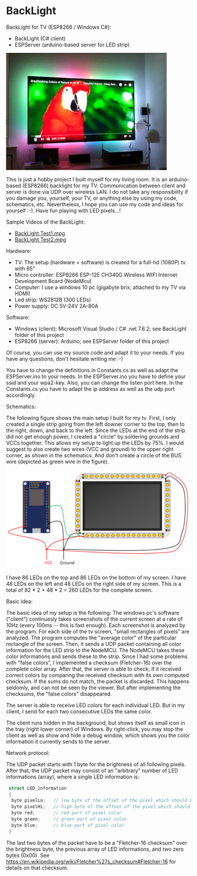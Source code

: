 # BackLight
BackLight for TV (ESP8266 / Windows C#):
* BackLight (C# client)
* ESPServer (arduino-based server for LED strip)

![](Misc/BackLight.png)

This is just a hobby project I built myself for my living room. It is an arduino-based (ESP8266) backlight for my TV. Communication between client and server is done via UDP over wireless LAN. I do not take any responsibility if you damage you, yourself, your TV, or anything else by using my code, schematics, etc. Nevertheless, I hope you can use my code and ideas for yourself :-). Have fun playing with LED pixels...! 

Sample Videos of the BackLight:
* [BackLight Test1.mpg](https://github.com/n1k0m0/BackLight/raw/master/Demo%20Videos/BackLight%20Test1.mpg)
* [BackLight Test2.mpg](https://github.com/n1k0m0/BackLight/raw/master/Demo%20Videos/BackLight%20Test2.mpg)

Hardware:
* TV: The setup (hardware + software) is created for a full-hd (1080P) tv with 65"
* Micro controller: ESP8266 ESP-12E CH340G Wireless WIFI Internet Development Board (NodeMcu)
* Computer: I use a windows 10 pc (gigabyte brix, attached to my TV via HDMI)
* Led strip: WS2812B (300 LEDs)
* Power supply: DC 5V-24V 2A-80A

Software:
* Windows (client): Microsoft Visual Studio / C# .net 7.6.2; see BackLight folder of this project
* ESP8266 (server): Arduino; see ESPServer folder of this project

Of course, you can use my source code and adapt it to your needs. If you have any questions, don't hesitate writing me :-)

You have to change the definitions in Constants.cs as well as adapt the ESPServer.ino to your needs. In the ESPServer.ino you have to define your ssid and your wpa2-key. Also, you can change the listen port here. In the Constants.cs you have to adapt the ip address as well as the udp port accordingly.

Schematics:

The following figure shows the main setup I built for my tv. First, I only created a single strip going from the left downer corner to the top, then to the right, down, and back to the left. Since the LEDs at the end of the strip did not get enough power, I created a "circle" by soldering grounds and VCCs together. This allows my setup to light up the LEDs by 75%. I would suggest to also create two wires (VCC and ground) to the upper right corner, as shown in the schematics. And don't create a circle of the BUS wire (depicted as green wire in the figure).

![](Misc/schematics.png)

I have 86 LEDs on the top and 86 LEDs on the bottom of my screen.
I have 48 LEDs on the left and 48 LEDs on the right side of my screen.
This is a total of 82 * 2 + 48 * 2 = 260 LEDs for the complete screen.

Basic idea:

The basic idea of my setup is the following: The windows pc's software ("client") continuesly takes screenshots of the current screen at a rate of 10Hz (every 100ms -- this is fast enough). Each screenshot is analyzed by the program. For each side of the tv screen, "small rectangles of pixels" are analyzed. The program computes the "average color" of the particular rectangle of the screen. Then, it sends a UDP packet containing all color information for the LED strip to the NodeMCU. The NodeMCU takes these color informations and sends these to the strip. Since I had some problems with "false colors", I implemented a checksum (Fletcher-16) over the complete color array. After that, the server is able to check, if it received correct colors by comparing the received checksum with its own computed checksum. If the sums do not match, the packet is discarded. This happens seldomly, and can not be seen by the viewer. But after implementing the checksums, the "false colors" disappeared. 

The server is able to receive LED colors for each individual LED. But in my client, I send for each two consecutive LEDs the same color.

The client runs hidden in the background, but shows itself as small icon in the tray (right lower corner) of Windows. By right-click, you may stop the client as well as show and hide a debug window, which shows you the color information it currently sends to the server.

Network protocol:

The UDP packet starts with 1 byte for the brightness of all following pixels.
After that, the UDP packet may consist of an "arbitrary" number of LED informations (array), where a single LED information is:

```c
 struct LED_information
 {
  byte pixelLo;   // low byte of the offset of the pixel which should be changed
  byte pixelHi;   // high byte of the offset of the pixel which should be changed
  byte red;       // red part of pixel color
  byte green;     // green part of pixel color
  byte blue;      // blue part of pixel color
 }
```

The last two bytes of the packet have to be a "Fletcher-16 checksum" over the brightness byte, the previous array of LED informations, and two zero bytes (0x00). See https://en.wikipedia.org/wiki/Fletcher%27s_checksum#Fletcher-16 for details on that checksum.
 

